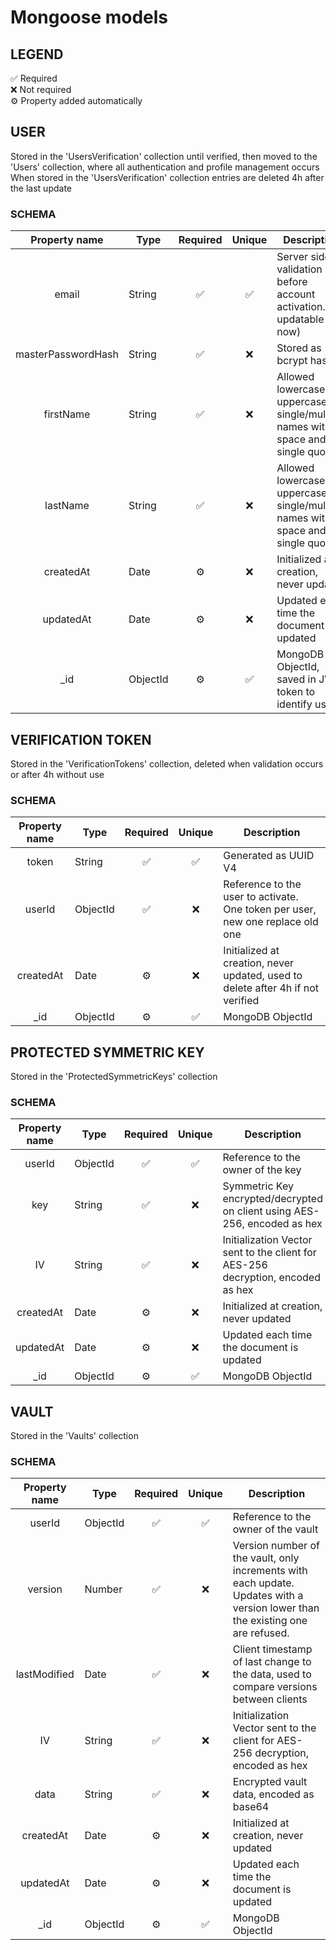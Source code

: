 # Mongoose models

## LEGEND

✅ Required <br>
❌ Not required <br>
⚙️ Property added automatically

## USER

Stored in the 'UsersVerification' collection until verified, then moved to the 'Users' collection, where all
authentication and profile management occurs <br>
When stored in the 'UsersVerification' collection entries are deleted 4h after the last update

### SCHEMA

| Property name | Type | Required | Unique | Description |
| :-----------: | ---- | :------: | :------: | ------------ |
| email | String | ✅ | ✅ | Server side validation before account activation. Not updatable (for now) |
| masterPasswordHash | String | ✅ | ❌ | Stored as bcrypt hash. |
| firstName | String | ✅ | ❌ | Allowed lowercase, uppercase, single/multiple names with space and single quote |
| lastName | String | ✅ | ❌ | Allowed lowercase, uppercase, single/multiple names with space and single quote |
| createdAt | Date | ⚙️ | ❌ | Initialized at creation, never updated |
| updatedAt | Date | ⚙️ | ❌ | Updated each time the document is updated |
| _id | ObjectId | ⚙️ | ✅ | MongoDB ObjectId, saved in JWT token to identify users |

## VERIFICATION TOKEN

Stored in the 'VerificationTokens' collection, deleted when validation occurs or after 4h without use

### SCHEMA

| Property name | Type | Required | Unique | Description |
| :-----------: | ---- | :------: | :------: | ------------ |
| token | String | ✅ | ✅ | Generated as UUID V4 |
| userId | ObjectId | ✅ | ❌ | Reference to the user to activate. One token per user, new one replace old one |
| createdAt | Date | ⚙️ | ❌ | Initialized at creation, never updated, used to delete after 4h if not verified |
| _id | ObjectId | ⚙️ | ✅ | MongoDB ObjectId |

## PROTECTED SYMMETRIC KEY

Stored in the 'ProtectedSymmetricKeys' collection

### SCHEMA

| Property name | Type | Required | Unique | Description |
| :-----------: | ---- | :------: | :------: | ------------ |
| userId | ObjectId | ✅ | ✅ | Reference to the owner of the key |
| key | String | ✅ | ❌ | Symmetric Key encrypted/decrypted on client using AES-256, encoded as hex |
| IV | String | ✅ | ❌ | Initialization Vector sent to the client for AES-256 decryption, encoded as hex |
| createdAt | Date | ⚙️ | ❌ | Initialized at creation, never updated |
| updatedAt | Date | ⚙️ | ❌ | Updated each time the document is updated |
| _id | ObjectId | ⚙️ | ✅ | MongoDB ObjectId |

## VAULT

Stored in the 'Vaults' collection

### SCHEMA

| Property name | Type | Required | Unique | Description |
| :-----------: | ---- | :------: | :------: | ------------ |
| userId | ObjectId | ✅ | ✅ | Reference to the owner of the vault |
| version | Number | ✅ | ❌ | Version number of the vault, only increments with each update. Updates with a version lower than the existing one are refused. |
| lastModified | Date | ✅ | ❌ | Client timestamp of last change to the data, used to compare versions between clients |
| IV | String | ✅ | ❌ | Initialization Vector sent to the client for AES-256 decryption, encoded as hex |
| data | String | ✅ | ❌ | Encrypted vault data, encoded as base64 |
| createdAt | Date | ⚙️ | ❌ | Initialized at creation, never updated |
| updatedAt | Date | ⚙️ | ❌ | Updated each time the document is updated |
| _id | ObjectId | ⚙️ | ✅ | MongoDB ObjectId |
